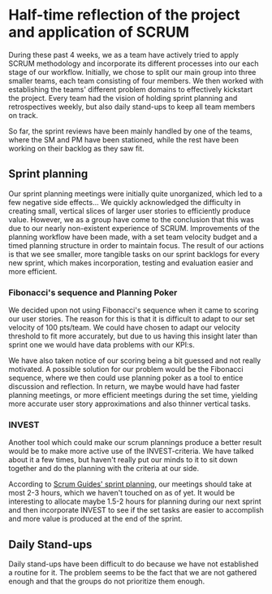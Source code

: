 # Half-time reflection of the project and application of SCRUM

During these past 4 weeks, we as a team have actively tried to apply SCRUM methodology and incorporate its different processes into our each stage of our workflow. Initially, we chose to split our main group into three smaller teams, each team consisting of four members. We then worked with establishing the teams' different problem domains to effectively kickstart the project. Every team had the vision of holding sprint planning and retrospectives weekly, but also daily stand-ups to keep all team members on track.

So far, the sprint reviews have been mainly handled by one of the teams, where the SM and PM have been stationed, while the rest have been working on their backlog as they saw fit.

## Sprint planning

Our sprint planning meetings were initially quite unorganized, which led to a few negative side effects... We quickly acknowledged the difficulty in creating small, vertical slices of larger user stories to efficiently produce value. However, we as a group have come to the conclusion that this was due to our nearly non-existent experience of SCRUM. Improvements of the planning workflow have been made, with a set team velocity budget and a timed planning structure in order to maintain focus. The result of our actions is that we see smaller, more tangible tasks on our sprint backlogs for every new sprint, which makes incorporation, testing and evaluation easier and more efficient.

### Fibonacci's sequence and Planning Poker

We decided upon not using Fibonacci's sequence when it came to scoring our user stories. The reason for this is that it is difficult to adapt to our set velocity of 100 pts/team. We could have chosen to adapt our velocity threshold to fit more accurately, but due to us having this insight later than sprint one we would have data problems with our KPI:s.

We have also taken notice of our scoring being a bit guessed and not really motivated. A possible solution for our problem would be the Fibonacci sequence, where we then could use planning poker as a tool to entice discussion and reflection. In return, we maybe would have had faster planning meetings, or more efficient meetings during the set time, yielding more accurate user story approximations and also thinner vertical tasks.

### INVEST

Another tool which could make our scrum plannings produce a better result would be to make more active use of the INVEST-criteria. We have talked about it a few times, but haven't really put our minds to it to sit down together and do the planning with the criteria at our side.

According to [Scrum Guides' sprint planning](http://www.scrumguides.org/scrum-guide.html#events-planning), our meetings should take at most 2-3 hours, which we haven't touched on as of yet. It would be interesting to allocate maybe 1.5-2 hours for planning during our next sprint and then incorporate INVEST to see if the set tasks are easier to accomplish and more value is produced at the end of the sprint.

## Daily Stand-ups

Daily stand-ups have been difficult to do because we have not established a routine for it. The problem seems to be the fact that we are not gathered enough and that the groups do not prioritize them enough.